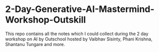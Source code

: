 # 2-Day-Generative-AI-Mastermind-Workshop-Outskill
This repo contains all the notes which I could collect during the 2 day workshop on AI by Outschool hosted by Vaibhav Sisinty, Phani Krishna, Shantanu Tungare and more.
